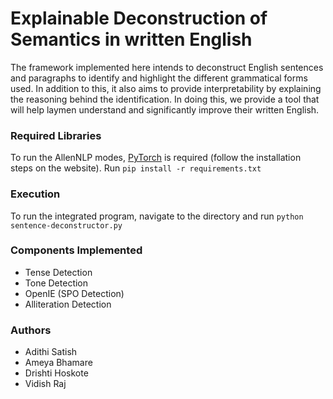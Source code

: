 # Explainable Deconstruction of Semantics in written English

The framework implemented here intends to deconstruct English sentences and paragraphs to identify and highlight the different grammatical forms used. In addition to this, it also aims to provide interpretability by explaining the reasoning behind the identification. In doing this, we provide a tool that will help laymen understand and significantly improve their written English. 

### Required Libraries
To run the AllenNLP modes, [PyTorch](https://pytorch.org/) is required (follow the installation steps on the website).
Run ```pip install -r requirements.txt```

### Execution
To run the integrated program, navigate to the directory and run ```python sentence-deconstructor.py```

### Components Implemented
- Tense Detection
- Tone Detection
- OpenIE (SPO Detection)
- Alliteration Detection

### Authors
- Adithi Satish
- Ameya Bhamare
- Drishti Hoskote
- Vidish Raj
